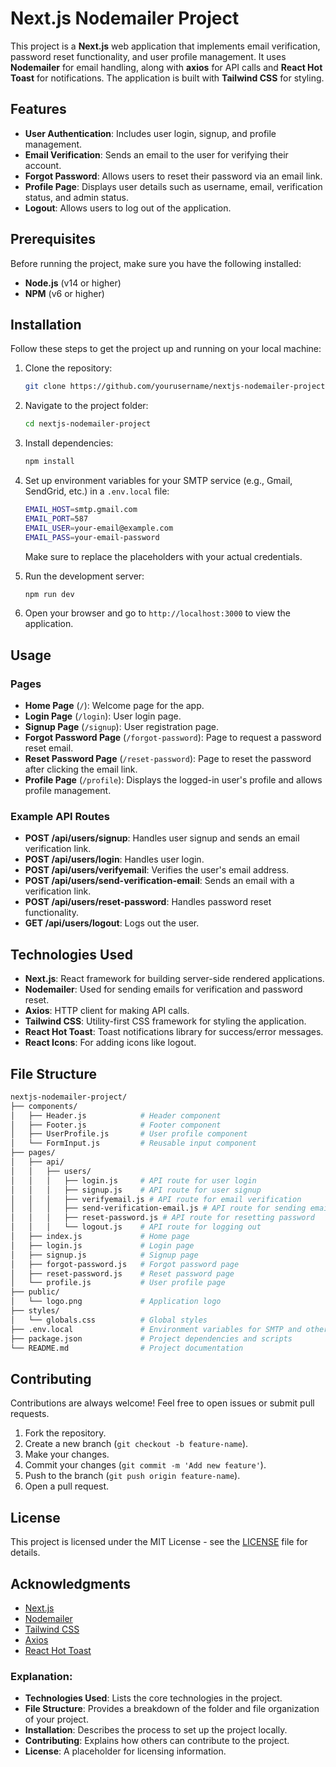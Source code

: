 
# Next.js Nodemailer Project

This project is a **Next.js** web application that implements email verification, password reset functionality, and user profile management. It uses **Nodemailer** for email handling, along with **axios** for API calls and **React Hot Toast** for notifications. The application is built with **Tailwind CSS** for styling.

## Features

- **User Authentication**: Includes user login, signup, and profile management.
- **Email Verification**: Sends an email to the user for verifying their account.
- **Forgot Password**: Allows users to reset their password via an email link.
- **Profile Page**: Displays user details such as username, email, verification status, and admin status.
- **Logout**: Allows users to log out of the application.

## Prerequisites

Before running the project, make sure you have the following installed:

- **Node.js** (v14 or higher)
- **NPM** (v6 or higher)

## Installation

Follow these steps to get the project up and running on your local machine:

1. Clone the repository:
   ```bash
   git clone https://github.com/yourusername/nextjs-nodemailer-project.git
   ```
2. Navigate to the project folder:
   ```bash
   cd nextjs-nodemailer-project
   ```
3. Install dependencies:
   ```bash
   npm install
   ```
4. Set up environment variables for your SMTP service (e.g., Gmail, SendGrid, etc.) in a `.env.local` file:
   ```bash
   EMAIL_HOST=smtp.gmail.com
   EMAIL_PORT=587
   EMAIL_USER=your-email@example.com
   EMAIL_PASS=your-email-password
   ```
   Make sure to replace the placeholders with your actual credentials.

5. Run the development server:
   ```bash
   npm run dev
   ```

6. Open your browser and go to `http://localhost:3000` to view the application.

## Usage

### Pages

- **Home Page** (`/`): Welcome page for the app.
- **Login Page** (`/login`): User login page.
- **Signup Page** (`/signup`): User registration page.
- **Forgot Password Page** (`/forgot-password`): Page to request a password reset email.
- **Reset Password Page** (`/reset-password`): Page to reset the password after clicking the email link.
- **Profile Page** (`/profile`): Displays the logged-in user's profile and allows profile management.

### Example API Routes

- **POST /api/users/signup**: Handles user signup and sends an email verification link.
- **POST /api/users/login**: Handles user login.
- **POST /api/users/verifyemail**: Verifies the user's email address.
- **POST /api/users/send-verification-email**: Sends an email with a verification link.
- **POST /api/users/reset-password**: Handles password reset functionality.
- **GET /api/users/logout**: Logs out the user.

## Technologies Used

- **Next.js**: React framework for building server-side rendered applications.
- **Nodemailer**: Used for sending emails for verification and password reset.
- **Axios**: HTTP client for making API calls.
- **Tailwind CSS**: Utility-first CSS framework for styling the application.
- **React Hot Toast**: Toast notifications library for success/error messages.
- **React Icons**: For adding icons like logout.

## File Structure

```bash
nextjs-nodemailer-project/
├── components/
│   ├── Header.js            # Header component
│   ├── Footer.js            # Footer component
│   ├── UserProfile.js       # User profile component
│   └── FormInput.js         # Reusable input component
├── pages/
│   ├── api/
│   │   ├── users/
│   │   │   ├── login.js     # API route for user login
│   │   │   ├── signup.js    # API route for user signup
│   │   │   ├── verifyemail.js # API route for email verification
│   │   │   ├── send-verification-email.js # API route for sending email verification
│   │   │   ├── reset-password.js # API route for resetting password
│   │   │   └── logout.js    # API route for logging out
│   ├── index.js             # Home page
│   ├── login.js             # Login page
│   ├── signup.js            # Signup page
│   ├── forgot-password.js   # Forgot password page
│   ├── reset-password.js    # Reset password page
│   └── profile.js           # User profile page
├── public/
│   └── logo.png             # Application logo
├── styles/
│   └── globals.css          # Global styles
├── .env.local               # Environment variables for SMTP and other secrets
├── package.json             # Project dependencies and scripts
└── README.md                # Project documentation
```

## Contributing

Contributions are always welcome! Feel free to open issues or submit pull requests.

1. Fork the repository.
2. Create a new branch (`git checkout -b feature-name`).
3. Make your changes.
4. Commit your changes (`git commit -m 'Add new feature'`).
5. Push to the branch (`git push origin feature-name`).
6. Open a pull request.

## License

This project is licensed under the MIT License - see the [LICENSE](LICENSE) file for details.

## Acknowledgments

- [Next.js](https://nextjs.org/)
- [Nodemailer](https://nodemailer.com/)
- [Tailwind CSS](https://tailwindcss.com/)
- [Axios](https://axios-http.com/)
- [React Hot Toast](https://react-hot-toast.com/)


### Explanation:
- **Technologies Used**: Lists the core technologies in the project.
- **File Structure**: Provides a breakdown of the folder and file organization of your project.
- **Installation**: Describes the process to set up the project locally.
- **Contributing**: Explains how others can contribute to the project.
- **License**: A placeholder for licensing information.
